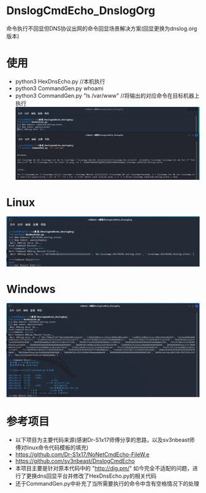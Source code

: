 # DnslogCmdEcho_DnslogOrg
命令执行不回显但DNS协议出网的命令回显场景解决方案(回显更换为dnslog.org版本)

# 使用
- python3 HexDnsEcho.py //本机执行
- python3 CommandGen.py whoami
- python3 CommandGen.py "ls /var/www" //将输出的对应命令在目标机器上执行
![image](images/image1.png)

# Linux
![image](images/image2.png)

# Windows
![image](images/image3.png)

# 参考项目
- 以下项目为主要代码来源(感谢Dr-S1x17师傅分享的思路，以及sv3nbeast师傅对linux命令代码模板的填充)
- https://github.com/Dr-S1x17/NoNetCmdEcho-FileW.e
- https://github.com/sv3nbeast/DnslogCmdEcho
- 本项目主要是针对原本代码中的 "http://dig.pm/" 如今完全不适配的问题，进行了更换dns回显平台并修改了HexDnsEcho.py的相关代码
- 还于CommandGen.py中补充了当所需要执行的命令中含有空格情况下的处理